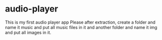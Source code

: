 # audio-player
This is my first audio player app
Please after extraction, create a folder and name it music and put all music files in it and another folder and name it img and put all images in it.
